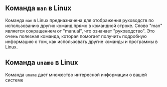 ## Команда `man` в Linux

Команда `man` в Linux предназначена для отображения руководств по использованию других команд прямо в командной строке. Слово "man" является сокращением от "manual", что означает "руководство". Это очень полезная команда, которая помогает получить подробную информацию о том, как использовать другие команды и программы в Linux.

## Команда `uname` в Linux

Команда `uname` дает множество интересной информации о вашей системе

